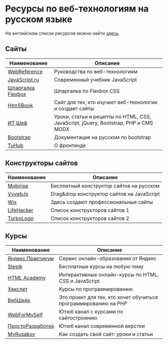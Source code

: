 # Ресурсы по веб-технологиям на русском языке

На английском список ресурсов можно найти [здесь](https://github.com/miptleha/frontend-helpers).

## Сайты

Наименование|Описание
-|-
[WebReference](https://webref.ru/)|Руководства по веб-технологиям
[JavaScript.ru](https://learn.javascript.ru/)|Современный учебник JavaScript
[Шпаргалка Flexbox](https://tpverstak.ru/flex-cheatsheet/)|Шпаргалка по Flexbox CSS
[Htm5Book](https://html5book.ru/)|Сайт для тех, кто изучает веб-технологии и создает сайты
[ИТ Шеф](https://itchief.ru/)|Уроки, статьи и рецепты по HTML, CSS, JavaScript, jQuery, Bootstrap, PHP и CMS MODX
[Bootstrap](https://bootstrap-4.ru/)|Документация на русском по bootstrap
[TuHub](https://tuhub.ru/)|О фронтенде

## Конструкторы сайтов

Наименование|Описание
-|-
[Mobirise](https://mobirise.com/ru/)|Бесплатный конструктор сайтов на русском
[VvvebJs](https://github.com/givanz/VvvebJs)|Drag&drop конструктор сайтов на JavaScript
[Wix](https://ru.wix.com/)|Здесь создают профессиональные сайты
[LifeHacker](https://lifehacker.ru/konstruktory-sajtov/)|Список конструкторов сайтов 1
[TurboLogo](https://turbologo.ru/blog/konstruktori-saytov/)|Список конструкторов сайтов 2


## Курсы

Наименование|Описание
-|-
[Яндекс.Практикум](https://praktikum.yandex.ru/)|Сервис онлайн-образования от Яндекс
[Stepik](https://stepik.org/catalog)|Бесплатные курсы на любую тему
[HTML Academy](https://htmlacademy.ru/)|Интерактивные онлайн-курсы по HTML, CSS и JavaScript
[Хекслет](https://ru.hexlet.io/courses?pricing_type_eq=free)|Курсы по программированию
[ВебШейк](https://webshake.ru/)|Это проект для тех, кто хочет обучиться программированию на PHP
[WebForMySelf](https://www.youtube.com/user/webformyself/playlists) | Ютюб канал с курсами по сайтостроению
[ПростоРазработка](https://www.youtube.com/channel/UCn-P_F0tfY21cfnkyv2lsRQ/videos) | Ютюб канал современной верстки
[MyRusakov](https://myrusakov.ru/) | Как создать свой сайт: уроки и статьи

